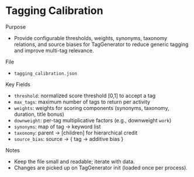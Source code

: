 # Tagging Calibration

Purpose
- Provide configurable thresholds, weights, synonyms, taxonomy relations, and source biases for TagGenerator to reduce generic tagging and improve multi-tag relevance.

File
- `tagging_calibration.json`

Key Fields
- `threshold`: normalized score threshold [0,1] to accept a tag
- `max_tags`: maximum number of tags to return per activity
- `weights`: weights for scoring components (synonyms, taxonomy, duration, title bonus)
- `downweight`: per-tag multiplicative factors (e.g., downweight `work`)
- `synonyms`: map of tag -> keyword list
- `taxonomy`: parent -> [children] for hierarchical credit
- `source_bias`: source -> { tag -> additive bias }

Notes
- Keep the file small and readable; iterate with data.
- Changes are picked up on TagGenerator init (loaded once per process).

